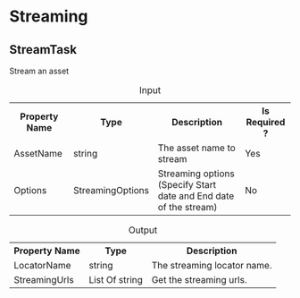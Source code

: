 ﻿# Streaming
 
## StreamTask

Stream an asset

<table>
 <caption>Input</caption>
 <tr>
  <th>Property Name</th>
  <th>Type</th>
  <th>Description</th>
  <th>Is Required ?</th>
 </tr>
 <tr>
  <td>AssetName</td>
  <td>string</td>
  <td>The asset name to stream</td>
  <td>Yes</td>
 </tr>
  <tr>
  <td>Options</td>
  <td>StreamingOptions</td>
  <td>Streaming options (Specify Start date and End date of the stream)</td>
  <td>No</td>
 </tr>
</table>

<table>
 <caption>Output</caption>
 <tr>
  <th>Property Name</th>
  <th>Type</th>
  <th>Description</th>
 </tr>
 <tr>
  <td>LocatorName</td>
  <td>string</td>
  <td>The streaming locator name.</td>
 </tr>
 <tr>
  <td>StreamingUrls</td>
  <td>List Of string</td>
  <td>Get the streaming urls.</td>
 </tr>
</table>
